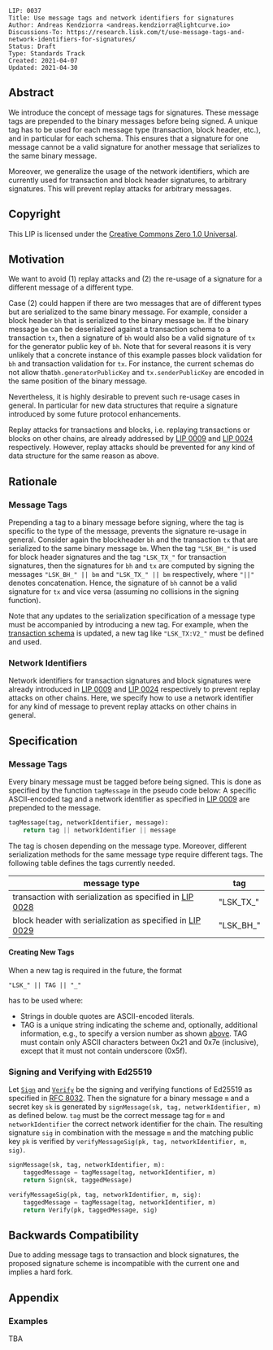```
LIP: 0037
Title: Use message tags and network identifiers for signatures
Author: Andreas Kendziorra <andreas.kendziorra@lightcurve.io>
Discussions-To: https://research.lisk.com/t/use-message-tags-and-network-identifiers-for-signatures/
Status: Draft
Type: Standards Track
Created: 2021-04-07
Updated: 2021-04-30
```

## Abstract

We introduce the concept of message tags for signatures. These message tags are prepended to the binary messages before being signed. A unique tag has to be used for each message type (transaction, block header, etc.), and in particular for each schema. This ensures that a signature for one message cannot be a valid signature for another message that serializes to the same binary message.

Moreover, we generalize the usage of the network identifiers, which are currently used for transaction and block header signatures, to arbitrary signatures. This will prevent replay attacks for arbitrary messages.

## Copyright

This LIP is licensed under the [Creative Commons Zero 1.0 Universal](https://creativecommons.org/publicdomain/zero/1.0/).

## Motivation

We want to avoid (1) replay attacks and (2) the re-usage of a signature for a different message of a different type.

Case (2) could happen if there are two messages that are of different types but are serialized to the same binary message. For example, consider a block header `bh` that is serialized to the binary message `bm`. If the binary message `bm` can be deserialized against a transaction schema to a transaction `tx`, then a signature of `bh` would also be a valid signature of `tx` for the generator public key of `bh`. Note that for several reasons it is very unlikely that a concrete instance of this example passes block validation for `bh` and transaction validation for `tx`. For instance, the current schemas do not allow that`bh.generatorPublicKey` and `tx.senderPublicKey` are encoded in the same position of the binary message.

Nevertheless, it is highly desirable to prevent such re-usage cases in general. In particular for new data structures that require a signature introduced by some future protocol enhancements.

Replay attacks for transactions and blocks, i.e. replaying transactions or blocks on other chains, are already addressed by [LIP 0009](https://github.com/LiskHQ/lips/blob/master/proposals/lip-0009.md) and [LIP 0024](https://github.com/LiskHQ/lips/blob/master/proposals/lip-0024.md#update-to-the-block-header-signing-procedure) respectively. However, replay attacks should be prevented for any kind of data structure for the same reason as above.

## Rationale

### Message Tags

Prepending a tag to a binary message before signing, where the tag is specific to the type of the message, prevents the signature re-usage in general. Consider again the blockheader `bh` and the transaction `tx` that are serialized to the same binary message `bm`. When the tag `"LSK_BH_"` is used for block header signatures and the tag `"LSK_TX_"` for transaction signatures, then the signatures for `bh` and `tx` are computed by signing the messages `"LSK_BH_" || bm` and `"LSK_TX_" || bm` respectively, where `"||"` denotes concatenation. Hence, the signature of `bh` cannot be a valid signature for `tx` and vice versa (assuming no collisions in the signing function).

Note that any updates to the serialization specification of a message type must be accompanied by introducing a new tag. For example, when the [transaction schema](https://github.com/LiskHQ/lips/blob/master/proposals/lip-0028.md#transactionschema-schema) is updated, a new tag like `"LSK_TX:V2_"` must be defined and used.

### Network Identifiers

Network identifiers for transaction signatures and block signatures were already introduced in [LIP 0009](https://github.com/LiskHQ/lips/blob/master/proposals/lip-0009.md#specification) and [LIP 0024](https://github.com/LiskHQ/lips/blob/master/proposals/lip-0024.md#update-to-the-block-header-signing-procedure) respectively to prevent replay attacks on other chains. Here, we specify how to use a network identifier for any kind of message to prevent replay attacks on other chains in general.

## Specification

### Message Tags

Every binary message must be tagged before being signed. This is done as specified by the function `tagMessage` in the pseudo code below: A specific ASCII-encoded tag and a network identifier as specified in [LIP 0009](https://github.com/LiskHQ/lips/blob/master/proposals/lip-0009.md#specification) are prepended to the message.

```python
tagMessage(tag, networkIdentifier, message):
    return tag || networkIdentifier || message
```

The tag is chosen depending on the message type. Moreover, different serialization methods for the same message type require different tags. The following table defines the tags currently needed.

**message type**                                                                                                                                     | **tag**
---------------------------------------------------------------------------------------------------------------------------------------------------- | ---------
transaction with serialization as specified in [LIP 0028](https://github.com/LiskHQ/lips/blob/master/proposals/lip-0028.md#transactionschema-schema) | "LSK_TX_"
block header with serialization as specified in [LIP 0029](https://github.com/LiskHQ/lips/blob/master/proposals/lip-0029.md#blockheader-schema)      | "LSK_BH_"

#### Creating New Tags

When a new tag is required in the future, the format

    "LSK_" || TAG || "_"

has to be used where:

- Strings in double quotes are ASCII-encoded literals.
- TAG is a unique string indicating the scheme and, optionally, additional information, e.g., to specify a version number as shown [above](#message-tags). TAG must contain only ASCII characters between 0x21 and 0x7e (inclusive), except that it must not contain underscore (0x5f).

### Signing and Verifying with Ed25519

Let [`Sign`](https://tools.ietf.org/html/rfc8032#section-5.1.6) and [`Verify`](https://tools.ietf.org/html/rfc8032#section-5.1.7) be the signing and verifying functions of Ed25519 as specified in [RFC 8032](https://tools.ietf.org/html/rfc8032). Then the signature for a binary message `m` and a secret key `sk` is generated by `signMessage(sk, tag, networkIdentifier, m)` as defined below. `tag` must be the correct message tag for `m` and `networkIdentifier` the correct network identifier for the chain. The resulting signature `sig` in combination with the message `m` and the matching public key `pk` is verified by `verifyMessageSig(pk, tag, networkIdentifier, m, sig)`.

```python
signMessage(sk, tag, networkIdentifier, m):
    taggedMessage = tagMessage(tag, networkIdentifier, m)
    return Sign(sk, taggedMessage)

verifyMessageSig(pk, tag, networkIdentifier, m, sig):
    taggedMessage = tagMessage(tag, networkIdentifier, m)
    return Verify(pk, taggedMessage, sig)
```

## Backwards Compatibility

Due to adding message tags to transaction and block signatures, the proposed signature scheme is incompatible with the current one and implies a hard fork.

## Appendix

### Examples

TBA
